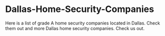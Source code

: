 # Dallas-Home-Security-Companies
Here is a list of grade A home security companies located in Dallas. Check them out and more Dallas home security companies. Check us out.
